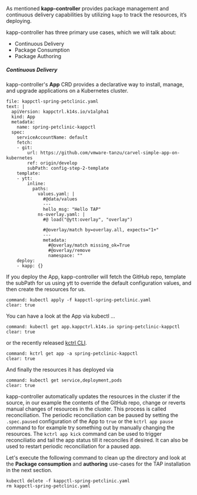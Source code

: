 As mentioned **kapp-controller** provides package management and continuous delivery capabilities by utilizing `kapp` to track the resources, it’s deploying.

kapp-controller has three primary use cases, which we will talk about:
- Continuous Delivery
- Package Consumption
- Package Authoring

##### Continuous Delivery
kapp-controller's **App** CRD provides a declarative way to install, manage, and upgrade applications on a Kubernetes cluster.

```editor:append-lines-to-file
file: kappctl-spring-petclinic.yaml
text: |
  apiVersion: kappctrl.k14s.io/v1alpha1
  kind: App
  metadata:
    name: spring-petclinic-kappctl
  spec:
    serviceAccountName: default
    fetch:
    - git:
        url: https://github.com/vmware-tanzu/carvel-simple-app-on-kubernetes
        ref: origin/develop
        subPath: config-step-2-template
    template:
    - ytt:
        inline:
          paths:
            values.yaml: |
              #@data/values
              ---
              hello_msg: "Hello TAP"
            ns-overlay.yaml: |
              #@ load("@ytt:overlay", "overlay")

              #@overlay/match by=overlay.all, expects="1+"
              ---
              metadata:
                #@overlay/match missing_ok=True
                #@overlay/remove
                namespace: ""
    deploy:
    - kapp: {}
```

If you deploy the App, kapp-controller will fetch the GitHub repo, template the subPath for us using ytt to override the default configuration values, and then create the resources for us.
```terminal:execute
command: kubectl apply -f kappctl-spring-petclinic.yaml
clear: true
```

You can have a look at the App via kubectl ...
```terminal:execute
command: kubectl get app.kappctrl.k14s.io spring-petclinic-kappctl
clear: true
```
or the recently released [kctrl CLI](https://carvel.dev/kapp-controller/docs/v0.36.1/app-command/).
```terminal:execute
command: kctrl get app -a spring-petclinic-kappctl
clear: true
```

And finally the resources it has deployed via
```terminal:execute
command: kubectl get service,deployment,pods
clear: true
```

kapp-controller automatically updates the resources in the cluster if the source, in our example the contents of the GitHub repo, change or reverts manual changes of resources in the cluster. This process is called reconciliation.
The periodic reconciliation can be paused by setting the `.spec.paused` configuration of the App to `true` or the `kctrl app pause` command to for example try something out by manually changing the resources.
The `kctrl app kick` command can be used to trigger reconciliatio and tail the app status till it reconciles if desired. It can also be used to restart periodic reconciliation for a paused app.

Let's execute the following command to clean up the directory and look at the **Package consumption** and **authoring** use-cases for the TAP installation in the next section.
```execute
kubectl delete -f kappctl-spring-petclinic.yaml
rm kappctl-spring-petclinic.yaml
```